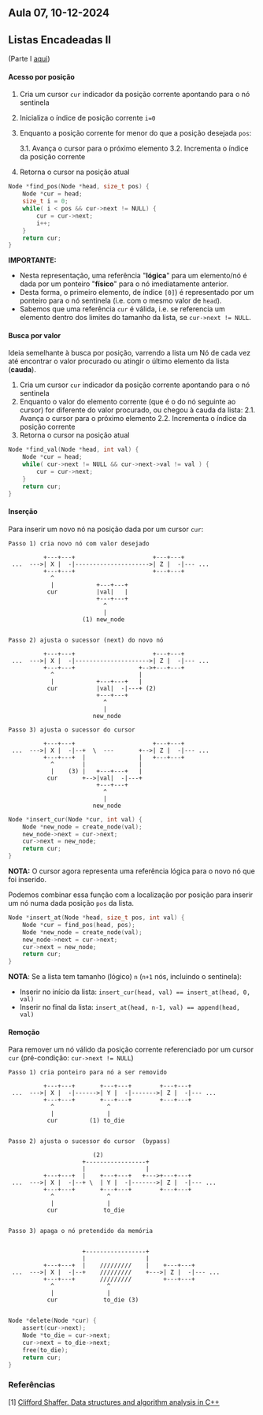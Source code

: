 ## Aula 07,  10-12-2024 

## Listas Encadeadas II

(Parte I [aqui](../aula08/aula08.md))


#### Acesso por posição

1. Cria um cursor `cur` indicador da posição corrente apontando para o nó sentinela
2. Inicializa o índice de posição corrente `i=0`
3. Enquanto a posição corrente for menor do que a posição desejada `pos`:

    3.1. Avança o cursor para o próximo elemento
    3.2. Incrementa o índice da posição corrente
4. Retorna o cursor na posição atual

```C
Node *find_pos(Node *head, size_t pos) {
    Node *cur = head;
    size_t i = 0;
    while( i < pos && cur->next != NULL) {
        cur = cur->next;
        i++;
    }
    return cur;
}
```

**IMPORTANTE:**
* Nesta representação, uma referência "**lógica**" para um elemento/nó é dada por um ponteiro "**físico**" para o nó imediatamente anterior.
* Desta forma, o primeiro elemento, de índice `[0]`) é representado por um ponteiro para o nó sentinela (i.e. com o mesmo valor de `head`).
* Sabemos que uma referência `cur` é válida, i.e. se referencia um elemento dentro dos limites do tamanho da lista, se `cur->next != NULL`.


#### Busca por valor 

Ideia semelhante à busca por posição, varrendo a lista um Nó de cada vez até encontrar o valor procurado ou atingir o último elemento da lista (**cauda**).

1. Cria um cursor `cur` indicador da posição corrente apontando para o nó sentinela
2. Enquanto o valor do elemento corrente (que é o do nó seguinte ao cursor) for diferente do valor procurado, ou chegou à cauda da lista:
    2.1. Avança o cursor para o próximo elemento
    2.2. Incrementa o índice da posição corrente
4. Retorna o cursor na posição atual

```C
Node *find_val(Node *head, int val) {
    Node *cur = head;
    while( cur->next != NULL && cur->next->val != val ) {
        cur = cur->next;
    }
    return cur;
}
```

#### Inserção

Para inserir um novo nó na posição dada por um cursor `cur`:

```
Passo 1) cria novo nó com valor desejado

          +---+---+                      +---+---+    
 ...  --->| X |  -|--------------------->| Z |  -|--- ...
          +---+---+                      +---+---+  
            ^  
            |            +---+---+
           cur           |val|   |
                         +---+---+
                           ^
                           |
                     (1) new_node


Passo 2) ajusta o sucessor (next) do novo nó

          +---+---+                      +---+---+    
 ...  --->| X |  -|--------------------->| Z |  -|--- ...
          +---+---+                  +-->+---+---+  
            ^                        |
            |            +---+---+   |
           cur           |val|  -|---+ (2)
                         +---+---+
                           ^
                           |
                        new_node

Passo 3) ajusta o sucessor do cursor

          +---+---+                      +---+---+    
 ...  --->| X |  -|--+  \  ---       +-->| Z |  -|--- ...
          +---+---+  |               |   +---+---+  
            ^        |               |
            |    (3) |   +---+---+   |
           cur       +-->|val|  -|---+ 
                         +---+---+
                           ^
                           |
                        new_node
```

```C
Node *insert_cur(Node *cur, int val) {
    Node *new_node = create_node(val);
    new_node->next = cur->next;
    cur->next = new_node;
    return cur;
}
```
**NOTA:** O cursor agora representa uma referência lógica para o novo nó que foi inserido.


Podemos combinar essa função com a localização por posição para inserir um nó numa dada posição `pos` da lista.

```C
Node *insert_at(Node *head, size_t pos, int val) {
    Node *cur = find_pos(head, pos);
    Node *new_node = create_node(val);
    new_node->next = cur->next;
    cur->next = new_node;
    return cur;
}
```

**NOTA**: Se a lista tem tamanho (lógico) `n` (`n+1` nós, incluindo o sentinela):
* Inserir no início da lista: `insert_cur(head, val) == insert_at(head, 0, val)`
* Inserir no final da lista: `insert_at(head, n-1, val) == append(head, val)`

#### Remoção

Para remover um nó válido da posição corrente referenciado por um cursor `cur` (pré-condição: `cur->next != NULL`)

```
Passo 1) cria ponteiro para nó a ser removido 

          +---+---+       +---+---+        +---+---+    
 ...  --->| X |  -|------>| Y |  -|------->| Z |  -|--- ...
          +---+---+       +---+---+        +---+---+  
            ^               ^ 
            |               |
           cur         (1) to_die
                       

Passo 2) ajusta o sucessor do cursor  (bypass)

                        (2)
                     +-----------------+
                     |                 |
          +---+---+  |    +---+---+   +--->+---+---+    
 ...  --->| X |  -|--+ \  | Y |  -|------->| Z |  -|--- ...
          +---+---+       +---+---+        +---+---+  
            ^               ^ 
            |               |
           cur             to_die
                       

Passo 3) apaga o nó pretendido da memória
                        

                     +-----------------+
                     |                 |
          +---+---+  |    /////////    |    +---+---+    
 ...  --->| X |  -|--+    /////////    +--->| Z |  -|--- ...
          +---+---+       /////////         +---+---+  
            ^               ^ 
            |               |
           cur             to_die (3)
                       

```

```C
Node *delete(Node *cur) {
    assert(cur->next);
    Node *to_die = cur->next;
    cur->next = to_die->next;
    free(to_die);
    return cur;
}
```


<a name="referencias"></a>
### Referências

[1] [Clifford Shaffer. Data structures and algorithm analysis in C++](http://people.cs.vt.edu/~shaffer/Book/)
